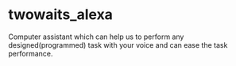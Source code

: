 # twowaits_alexa
Computer assistant which can help us to perform any designed(programmed) task with your voice and can ease the task performance.
